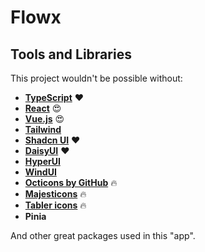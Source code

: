 # Flowx

## Tools and Libraries

This project wouldn't be possible without:

- [**TypeScript**](https://www.typescriptlang.org) ❤️
- [**React**](https://react.dev) 😍
- [**Vue.js**](https://vuejs.org) 😍
- [**Tailwind**](https://tailwindcss.com)
- [**Shadcn UI**](https://ui.shadcn.com/) ❤️
- [**DaisyUI**](https://daisyui.com) ❤️
- [**HyperUI**](https://www.hyperui.dev)
- [**WindUI**](https://wind-ui.com)
- [**Octicons by GitHub**](https://github.com/primer/octicons) 🔥
- [**Majesticons**](https://github.com/halfmage) 🔥
- [**Tabler icons**](https://github.com/tabler/tabler-icons) 🔥
- **Pinia**

And other great packages used in this "app".
